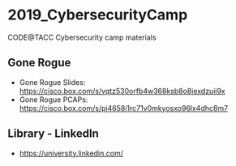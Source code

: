 # 2019_CybersecurityCamp
CODE@TACC Cybersecurity camp materials

## Gone Rogue
* Gone Rogue Slides: https://cisco.box.com/s/vqtz530orfb4w368ksb8o8iexdzuii9x
* Gone Rogue PCAPs: https://cisco.box.com/s/pj4658i1rc71v0mkyosxo96lx4dhc8m7

## Library - LinkedIn
* https://university.linkedin.com/
